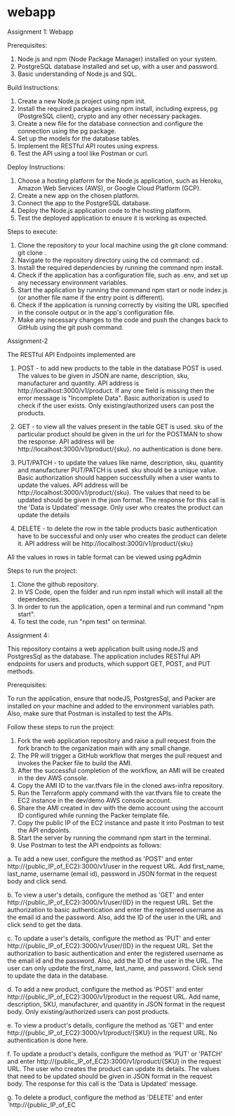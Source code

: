 # webapp

Assignment 1: Webapp


Prerequisites:

1. Node.js and npm (Node Package Manager) installed on your system.
2. PostgreSQL database installed and set up, with a user and password.
3. Basic understanding of Node.js and SQL.

Build Instructions:

1. Create a new Node.js project using npm init.
2. Install the required packages using npm install, including express, pg (PostgreSQL client), crypto and any other necessary packages.
3. Create a new file for the database connection and configure the connection using the pg package.
4. Set up the models for the database tables.
5. Implement the RESTful API routes using express.
6. Test the API using a tool like Postman or curl.

Deploy Instructions:

1. Choose a hosting platform for the Node.js application, such as Heroku, Amazon Web Services (AWS), or Google Cloud Platform (GCP).
2. Create a new app on the chosen platform.
3. Connect the app to the PostgreSQL database.
4. Deploy the Node.js application code to the hosting platform.
5. Test the deployed application to ensure it is working as expected.

Steps to execute:

1. Clone the repository to your local machine using the git clone command: git clone <repository-url>.
2. Navigate to the repository directory using the cd command: cd <repository-directory>.
3. Install the required dependencies by running the command npm install.
4. Check if the application has a configuration file, such as .env, and set up any necessary environment variables.
5. Start the application by running the command npm start or node index.js (or another file name if the entry point is different).
6. Check if the application is running correctly by visiting the URL specified in the console output or in the app's configuration file.
7. Make any necessary changes to the code and push the changes back to GitHub using the git push command.

Assignment-2

The RESTful API Endpoints implemented are

1. POST - to add new products to the table in the database POST is used. The values to be given in JSON are name, description, sku, manufacturer and quantity. API address is http://localhost:3000/v1/product. If any one field is missing then the error message is "Incomplete Data". Basic authorization is used to check if the user exists. Only existing/authorized users can post the products.
 
2. GET - to view all the values present in the table GET is used. sku of the particular product should be given in the url for the POSTMAN to show the response. API address will be http://localhost:3000/v1/product/{sku}. no authentication is done here.
 
3. PUT/PATCH - to update the values like name, description, sku, quantity and manufacturer PUT/PATCH is used. sku should be a unique value. Basic authorization should happen successfully when a user wants to update the values. API address will be http://localhost:3000/v1/product/{sku}. The values that need to be updated should be given in the json format. The response for this call is the 'Data is Updated' message. Only user who creates the product can update the details

4. DELETE - to delete the row in the table products basic authentication have to be successful and only user who creates the product can delete it. API address will be http://localhost:3000/v1/product/{sku}

All the values in rows in table format can be viewed using pgAdmin

Steps to run the project:

1. Clone the github repository.
2. In VS Code, open the folder and run npm install which will install all the dependencies.
3. In order to run the application, open a terminal and run command "npm start".
4. To test the code, run "npm test" on terminal.

Assignment 4:

This repository contains a web application built using nodeJS and PostgresSql as the database. The application includes RESTful API endpoints for users and products, which support GET, POST, and PUT methods.

Prerequisites:

To run the application, ensure that nodeJS, PostgresSql, and Packer are installed on your machine and added to the environment variables path. Also, make sure that Postman is installed to test the APIs.

Follow these steps to run the project:

1. Fork the web application repository and raise a pull request from the fork branch to the organization main with any small change.
2. The PR will trigger a GitHub workflow that merges the pull request and invokes the Packer file to build the AMI.
3. After the successful completion of the workflow, an AMI will be created in the dev AWS console.
4. Copy the AMI ID to the var.tfvars file in the cloned aws-infra repository.
5. Run the Terraform apply command with the var.tfvars file to create the EC2 instance in the dev/demo AWS console account.
6. Share the AMI created in dev with the demo account using the account ID configured while running the Packer template file.
7. Copy the public IP of the EC2 instance and paste it into Postman to test the API endpoints.
8. Start the server by running the command npm start in the terminal.
9. Use Postman to test the API endpoints as follows:

a. To add a new user, configure the method as 'POST' and enter http://{public_IP_of_EC2}:3000/v1/user in the request URL. Add first_name, last_name, username (email id), password in JSON format in the request body and click send.

b. To view a user's details, configure the method as 'GET' and enter http://{public_IP_of_EC2}:3000/v1/user/{ID} in the request URL. Set the authorization to basic authentication and enter the registered username as the email id and the password. Also, add the ID of the user in the URL and click send to get the data.

c. To update a user's details, configure the method as 'PUT' and enter http://{public_IP_of_EC2}:3000/v1/user/{ID} in the request URL. Set the authorization to basic authentication and enter the registered username as the email id and the password. Also, add the ID of the user in the URL. The user can only update the first_name, last_name, and password. Click send to update the data in the database.

d. To add a new product, configure the method as 'POST' and enter http://{public_IP_of_EC2}:3000/v1/product in the request URL. Add name, description, SKU, manufacturer, and quantity in JSON format in the request body. Only existing/authorized users can post products.

e. To view a product's details, configure the method as 'GET' and enter http://{public_IP_of_EC2}:3000/v1/product/{SKU} in the request URL. No authentication is done here.

f. To update a product's details, configure the method as 'PUT' or 'PATCH' and enter http://{public_IP_of_EC2}:3000/v1/product/{SKU} in the request URL. The user who creates the product can update its details. The values that need to be updated should be given in JSON format in the request body. The response for this call is the 'Data is Updated' message.

g. To delete a product, configure the method as 'DELETE' and enter `http://{public_IP_of_EC